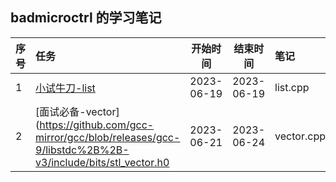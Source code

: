 ## badmicroctrl 的学习笔记

| 序号 | 任务                                                                                                              |    开始时间    |    结束时间    | 笔记         | 代码        |
|:---|:----------------------------------------------------------------------------------------------------------------|:----------:|:----------:|:-----------|:----------|
| 1  | [小试牛刀-list](https://github.com/gcc-mirror/gcc/blob/releases/gcc-9/libstdc%2B%2B-v3/include/bits/stl_list.h)     | 2023-06-19 | 2023-06-19 | list.cpp   | README.md |
| 2  | [面试必备-vector](https://github.com/gcc-mirror/gcc/blob/releases/gcc-9/libstdc%2B%2B-v3/include/bits/stl_vector.h0 | 2023-06-21 | 2023-06-24 | vector.cpp | README.md |